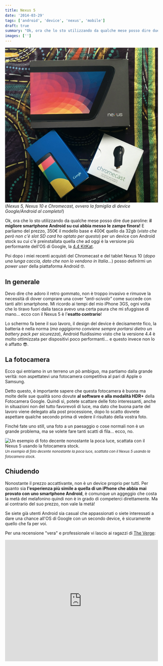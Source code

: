 ```yaml
---
title: Nexus 5
date: '2014-03-29'
tags: ['android', 'device', 'nexus', 'mobile']
draft: true
summary: "Ok, ora che lo sto utilizzando da qualche mese posso dire due paroline: il migliore smartphone Android su cui abbia messo le zampe finora! E parliamo del prezzo, 350€ il modello base e 400€ quello da 32gb (visto che però non c'è slot SD card ho optato per questo) per un device con Android stock su cui c'è preinstallata quella che ad oggi è la versione più performante dell'OS di Google, la 4.4 KitKat."
images: ['']
---
```


![Nexus 5, Nexus 10 e Chromecast, ovvero la famiglia di device Google/Android al completo!](https://github.com/moebiusmania/blog-assets/blob/master/images/2014/IMG_20131215_114606_2_2.jpeg?raw=true) (_Nexus 5, Nexus 10 e Chromecast, ovvero la famiglia di device Google/Android al completo!_)

Ok, ora che lo sto utilizzando da qualche mese posso dire due paroline: **il migliore smartphone Android su cui abbia messo le zampe finora!** E parliamo del prezzo, 350€ il modello base e 400€ quello da 32gb (_visto che però non c'è slot SD card ho optato per questo_) per un device con Android stock su cui c'è preinstallata quella che ad oggi è la versione più performante dell'OS di Google, la [4.4 KitKat](https://www.android.com/intl/it_it/versions/kit-kat-4-4/).

Poi dopo i miei recenti acquisti del Chromecast e del tablet Nexus 10 (_dopo una lunga caccia, dato che non lo vendono in Italia..._) posso definirmi un _power user_ della piattaforma Android 🤓.

## In generale

Devo dire che adoro il retro gommato, non è troppo invasivo e rimuove la necessità di dover comprare una cover _"anti-scivolo"_ come succede con tanti altri smartphone. Mi ricordo ai tempi del mio iPhone 3GS, ogni volta che lo tiravo fuori dalla tasca avevo una certa paura che mi sfuggisse di mano... ecco con il Nexus 5 è l'**esatto contrario**!

Lo schermo fa bene il suo lavoro, il design del device è decisamente fico, la batteria è nella norma (_ma oggigiorno conviene sempre portarsi dietro un battery pack per sicurezza_), Android fluidissimo visto che la versione 4.4 è molto ottimizzata per dispositivi poco performanti... e questo invece non lo è affatto 😎.

## La fotocamera

Ecco qui entriamo in un terreno un pò ambiguo, ma partiamo dalla grande verità: non aspettatevi una fotocamera competitiva al pari di Apple o Samsung.

Detto questo, è importante sapere che questa fotocamera è buona ma molte delle sue qualità sono dovute **al software e alla modalità HDR+** della Fotocamera Google. Quindi sì, potete scattare delle foto interessanti, anche in situazioni non del tutto favorevoli di luce, ma dato che buona parte del lavoro viene delegato alla post processione, dopo lo scatto dovrete aspettare qualche secondo prima di vedere il risultato della vostra foto.

Finché fate uno still, una foto a un paesaggio o cose normali non è un grande problema, ma se volete fare tanti scatti di fila... ecco, no.

![Un esempio di foto decente nonostante la poca luce, scattata con il Nexus 5 usando la fotocamera stock.]()<small>_Un esempio di foto decente nonostante la poca luce, scattata con il Nexus 5 usando la fotocamera stock._</small>

## Chiudendo

Nonostante il prezzo accattivante, non è un device proprio per tutti. Per quanto sia **l'esperienza più simile a quella di un iPhone che abbia mai provato con uno smartphone Android**, è comunque un aggeggio che costa la metà del melafonino quindi non è in grado di competerci direttamente. Ma al contrario del suo prezzo, non vale la metà!

Se siete già utenti Android sia casual che appassionati o siete interessati a dare una chance all'OS di Google con un secondo device, è sicuramente quello che fa per voi.

Per una recensione "vera" e professionale vi lascio ai ragazzi di [The Verge](https://www.theverge.com/2013/11/4/5062724/google-nexus-5-review):

<iframe width="100%" height="400" src="https://www.youtube.com/embed/umW0xnRu-VU" frameBorder="0" allowFullScreen></iframe>
